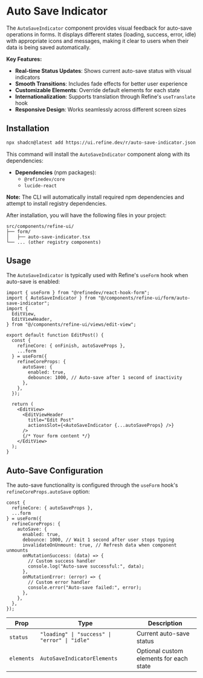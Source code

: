# Auto Save Indicator

The `AutoSaveIndicator` component provides visual feedback for auto-save operations in forms. It displays different states (loading, success, error, idle) with appropriate icons and messages, making it clear to users when their data is being saved automatically.

**Key Features:**

- **Real-time Status Updates**: Shows current auto-save status with visual indicators
- **Smooth Transitions**: Includes fade effects for better user experience
- **Customizable Elements**: Override default elements for each state
- **Internationalization**: Supports translation through Refine's `useTranslate` hook
- **Responsive Design**: Works seamlessly across different screen sizes

## Installation

```bash
npx shadcn@latest add https://ui.refine.dev/r/auto-save-indicator.json
```

This command will install the `AutoSaveIndicator` component along with its dependencies:

- **Dependencies** (npm packages):
  - `@refinedev/core`
  - `lucide-react`

**Note:** The CLI will automatically install required npm dependencies and attempt to install registry dependencies.

After installation, you will have the following files in your project:

```
src/components/refine-ui/
├── form/
│   ├── auto-save-indicator.tsx
└── ... (other registry components)
```

## Usage

The `AutoSaveIndicator` is typically used with Refine's `useForm` hook when auto-save is enabled:

```tsx
import { useForm } from "@refinedev/react-hook-form";
import { AutoSaveIndicator } from "@/components/refine-ui/form/auto-save-indicator";
import {
  EditView,
  EditViewHeader,
} from "@/components/refine-ui/views/edit-view";

export default function EditPost() {
  const {
    refineCore: { onFinish, autoSaveProps },
    ...form
  } = useForm({
    refineCoreProps: {
      autoSave: {
        enabled: true,
        debounce: 1000, // Auto-save after 1 second of inactivity
      },
    },
  });

  return (
    <EditView>
      <EditViewHeader
        title="Edit Post"
        actionsSlot={<AutoSaveIndicator {...autoSaveProps} />}
      />
      {/* Your form content */}
    </EditView>
  );
}
```

## Auto-Save Configuration

The auto-save functionality is configured through the `useForm` hook's `refineCoreProps.autoSave` option:

```tsx
const {
  refineCore: { autoSaveProps },
  ...form
} = useForm({
  refineCoreProps: {
    autoSave: {
      enabled: true,
      debounce: 1000, // Wait 1 second after user stops typing
      invalidateOnUnmount: true, // Refresh data when component unmounts
      onMutationSuccess: (data) => {
        // Custom success handler
        console.log("Auto-save successful:", data);
      },
      onMutationError: (error) => {
        // Custom error handler
        console.error("Auto-save failed:", error);
      },
    },
  },
});
```

| Prop       | Type                                          | Description                             |
| ---------- | --------------------------------------------- | --------------------------------------- |
| `status`   | `"loading" \| "success" \| "error" \| "idle"` | Current auto-save status                |
| `elements` | `AutoSaveIndicatorElements`                   | Optional custom elements for each state |
